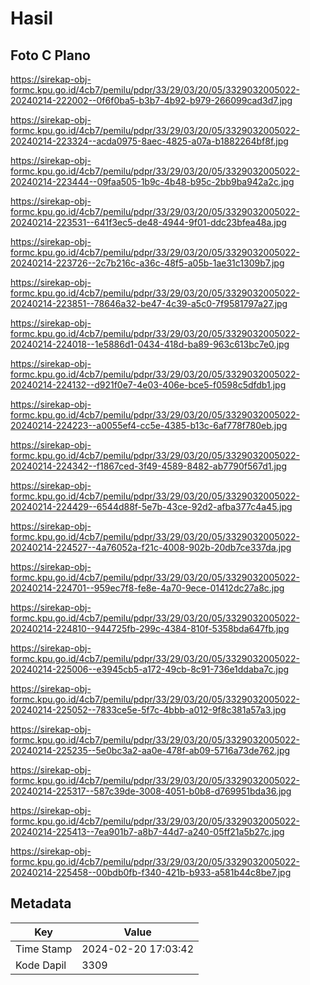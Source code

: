 # Hasil

## Foto C Plano

https://sirekap-obj-formc.kpu.go.id/4cb7/pemilu/pdpr/33/29/03/20/05/3329032005022-20240214-222002--0f6f0ba5-b3b7-4b92-b979-266099cad3d7.jpg

https://sirekap-obj-formc.kpu.go.id/4cb7/pemilu/pdpr/33/29/03/20/05/3329032005022-20240214-223324--acda0975-8aec-4825-a07a-b1882264bf8f.jpg

https://sirekap-obj-formc.kpu.go.id/4cb7/pemilu/pdpr/33/29/03/20/05/3329032005022-20240214-223444--09faa505-1b9c-4b48-b95c-2bb9ba942a2c.jpg

https://sirekap-obj-formc.kpu.go.id/4cb7/pemilu/pdpr/33/29/03/20/05/3329032005022-20240214-223531--641f3ec5-de48-4944-9f01-ddc23bfea48a.jpg

https://sirekap-obj-formc.kpu.go.id/4cb7/pemilu/pdpr/33/29/03/20/05/3329032005022-20240214-223726--2c7b216c-a36c-48f5-a05b-1ae31c1309b7.jpg

https://sirekap-obj-formc.kpu.go.id/4cb7/pemilu/pdpr/33/29/03/20/05/3329032005022-20240214-223851--78646a32-be47-4c39-a5c0-7f9581797a27.jpg

https://sirekap-obj-formc.kpu.go.id/4cb7/pemilu/pdpr/33/29/03/20/05/3329032005022-20240214-224018--1e5886d1-0434-418d-ba89-963c613bc7e0.jpg

https://sirekap-obj-formc.kpu.go.id/4cb7/pemilu/pdpr/33/29/03/20/05/3329032005022-20240214-224132--d921f0e7-4e03-406e-bce5-f0598c5dfdb1.jpg

https://sirekap-obj-formc.kpu.go.id/4cb7/pemilu/pdpr/33/29/03/20/05/3329032005022-20240214-224223--a0055ef4-cc5e-4385-b13c-6af778f780eb.jpg

https://sirekap-obj-formc.kpu.go.id/4cb7/pemilu/pdpr/33/29/03/20/05/3329032005022-20240214-224342--f1867ced-3f49-4589-8482-ab7790f567d1.jpg

https://sirekap-obj-formc.kpu.go.id/4cb7/pemilu/pdpr/33/29/03/20/05/3329032005022-20240214-224429--6544d88f-5e7b-43ce-92d2-afba377c4a45.jpg

https://sirekap-obj-formc.kpu.go.id/4cb7/pemilu/pdpr/33/29/03/20/05/3329032005022-20240214-224527--4a76052a-f21c-4008-902b-20db7ce337da.jpg

https://sirekap-obj-formc.kpu.go.id/4cb7/pemilu/pdpr/33/29/03/20/05/3329032005022-20240214-224701--959ec7f8-fe8e-4a70-9ece-01412dc27a8c.jpg

https://sirekap-obj-formc.kpu.go.id/4cb7/pemilu/pdpr/33/29/03/20/05/3329032005022-20240214-224810--944725fb-299c-4384-810f-5358bda647fb.jpg

https://sirekap-obj-formc.kpu.go.id/4cb7/pemilu/pdpr/33/29/03/20/05/3329032005022-20240214-225006--e3945cb5-a172-49cb-8c91-736e1ddaba7c.jpg

https://sirekap-obj-formc.kpu.go.id/4cb7/pemilu/pdpr/33/29/03/20/05/3329032005022-20240214-225052--7833ce5e-5f7c-4bbb-a012-9f8c381a57a3.jpg

https://sirekap-obj-formc.kpu.go.id/4cb7/pemilu/pdpr/33/29/03/20/05/3329032005022-20240214-225235--5e0bc3a2-aa0e-478f-ab09-5716a73de762.jpg

https://sirekap-obj-formc.kpu.go.id/4cb7/pemilu/pdpr/33/29/03/20/05/3329032005022-20240214-225317--587c39de-3008-4051-b0b8-d769951bda36.jpg

https://sirekap-obj-formc.kpu.go.id/4cb7/pemilu/pdpr/33/29/03/20/05/3329032005022-20240214-225413--7ea901b7-a8b7-44d7-a240-05ff21a5b27c.jpg

https://sirekap-obj-formc.kpu.go.id/4cb7/pemilu/pdpr/33/29/03/20/05/3329032005022-20240214-225458--00bdb0fb-f340-421b-b933-a581b44c8be7.jpg


## Metadata

| Key        | Value               |
| ---------- | ------------------- |
| Time Stamp | 2024-02-20 17:03:42 |
| Kode Dapil | 3309                |



